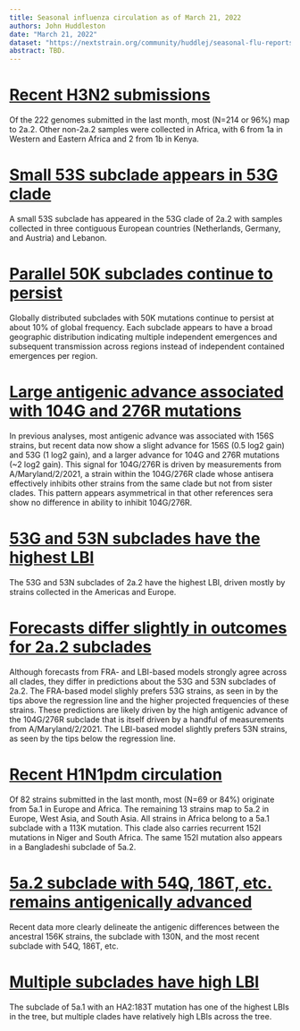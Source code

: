 ```yaml
---
title: Seasonal influenza circulation as of March 21, 2022
authors: John Huddleston
date: "March 21, 2022"
dataset: "https://nextstrain.org/community/huddlej/seasonal-flu-reports/flu/seasonal/2022-03-21/h3n2/ha/2y/cell/fra?d=tree,map&f_recency=last%20month,last%20week&p=grid"
abstract: TBD.
---
```


# [Recent H3N2 submissions](https://nextstrain.org/community/huddlej/seasonal-flu-reports/flu/seasonal/2022-03-21/h3n2/ha/2y/cell/fra?d=tree,map&f_recency=last%20month,last%20week&p=grid)
Of the 222 genomes submitted in the last month, most (N=214 or 96%) map to 2a.2.
Other non-2a.2 samples were collected in Africa, with 6 from 1a in Western and Eastern Africa and 2 from 1b in Kenya.

# [Small 53S subclade appears in 53G clade](https://nextstrain.org/community/huddlej/seasonal-flu-reports/flu/seasonal/2022-03-21/h3n2/ha/2y/cell/fra?branchLabel=aa&c=gt-HA1_53&d=tree,frequencies&label=clade:3C.2a1b.2a.2/53G&p=full)
A small 53S subclade has appeared in the 53G clade of 2a.2 with samples collected in three contiguous European countries (Netherlands, Germany, and Austria) and Lebanon.

# [Parallel 50K subclades continue to persist](https://nextstrain.org/community/huddlej/seasonal-flu-reports/flu/seasonal/2022-03-21/h3n2/ha/2y/cell/fra?c=region&d=tree,map,frequencies&dmin=2021-03-15&gt=HA1.50K&p=grid)
Globally distributed subclades with 50K mutations continue to persist at about 10% of global frequency.
Each subclade appears to have a broad geographic distribution indicating multiple independent emergences and subsequent transmission across regions instead of independent contained emergences per region.

# [Large antigenic advance associated with 104G and 276R mutations](https://nextstrain.org/community/huddlej/seasonal-flu-reports/flu/seasonal/2022-03-21/h3n2/ha/2y/cell/fra?c=gt-HA1_53,104,156&d=tree&gt=HA1.156S&l=scatter&label=clade:3C.2a1b.2a.2&p=full&scatterY=cTiterSub)
In previous analyses, most antigenic advance was associated with 156S strains, but recent data now show a slight advance for 156S (0.5 log2 gain) and 53G (1 log2 gain), and a larger advance for 104G and 276R mutations (~2 log2 gain).
This signal for 104G/276R is driven by measurements from A/Maryland/2/2021, a strain within the 104G/276R clade whose antisera effectively inhibits other strains from the same clade but not from sister clades.
This pattern appears asymmetrical in that other references sera show no difference in ability to inhibit 104G/276R.

# [53G and 53N subclades have the highest LBI](https://nextstrain.org/community/huddlej/seasonal-flu-reports/flu/seasonal/2022-03-21/h3n2/ha/2y/cell/fra?c=lbi&d=tree&label=clade:3C.2a1b.2a.2&p=full)
The 53G and 53N subclades of 2a.2 have the highest LBI, driven mostly by strains collected in the Americas and Europe.

# [Forecasts differ slightly in outcomes for 2a.2 subclades](https://nextstrain.org/community/huddlej/seasonal-flu-reports/flu/seasonal/2022-03-21/h3n2/ha/2y/cell/fra?branches=hide&d=tree,frequencies&l=scatter&p=full&regression=show&scatterX=weighted_distance_to_future_by_cTiter_x-ne_star&scatterY=weighted_distance_to_future_by_ne_star-lbi)
Although forecasts from FRA- and LBI-based models strongly agree across all clades, they differ in predictions about the 53G and 53N subclades of 2a.2.
The FRA-based model slighly prefers 53G strains, as seen in by the tips above the regression line and the higher projected frequencies of these strains.
These predictions are likely driven by the high antigenic advance of the 104G/276R subclade that is itself driven by a handful of measurements from A/Maryland/2/2021.
The LBI-based model slightly prefers 53N strains, as seen by the tips below the regression line.

# [Recent H1N1pdm circulation](https://nextstrain.org/community/huddlej/seasonal-flu-reports/flu/seasonal/2022-03-21/h1n1pdm/ha/2y/cell/hi?d=tree,map,frequencies&f_recency=last%20month,last%20week&p=grid)
Of 82 strains submitted in the last month, most (N=69 or 84%) originate from 5a.1 in Europe and Africa.
The remaining 13 strains map to 5a.2 in Europe, West Asia, and South Asia.
All strains in Africa belong to a 5a.1 subclade with a 113K mutation.
This clade also carries recurrent 152I mutations in Niger and South Africa.
The same 152I mutation also appears in a Bangladeshi subclade of 5a.2.

# [5a.2 subclade with 54Q, 186T, etc. remains antigenically advanced](https://nextstrain.org/community/huddlej/seasonal-flu-reports/flu/seasonal/2022-03-21/h1n1pdm/ha/2y/cell/hi?branchLabel=aa&c=cTiterSub&d=tree&label=clade:6B.1A.5a&p=full)
Recent data more clearly delineate the antigenic differences between the ancestral 156K strains, the subclade with 130N, and the most recent subclade with 54Q, 186T, etc.

# [Multiple subclades have high LBI](https://nextstrain.org/community/huddlej/seasonal-flu-reports/flu/seasonal/2022-03-21/h1n1pdm/ha/2y/cell/hi?c=lbi&d=tree&p=full)
The subclade of 5a.1 with an HA2:183T mutation has one of the highest LBIs in the tree, but multiple clades have relatively high LBIs across the tree.
